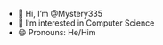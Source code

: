 - 👋 Hi, I’m @Mystery335
- 👀 I’m interested in Computer Science
- 😄 Pronouns: He/Him

<!---
Mystery335/Mystery335 is a ✨ special ✨ repository because its `README.md` (this file) appears on your GitHub profile.
You can click the Preview link to take a look at your changes.
--->
